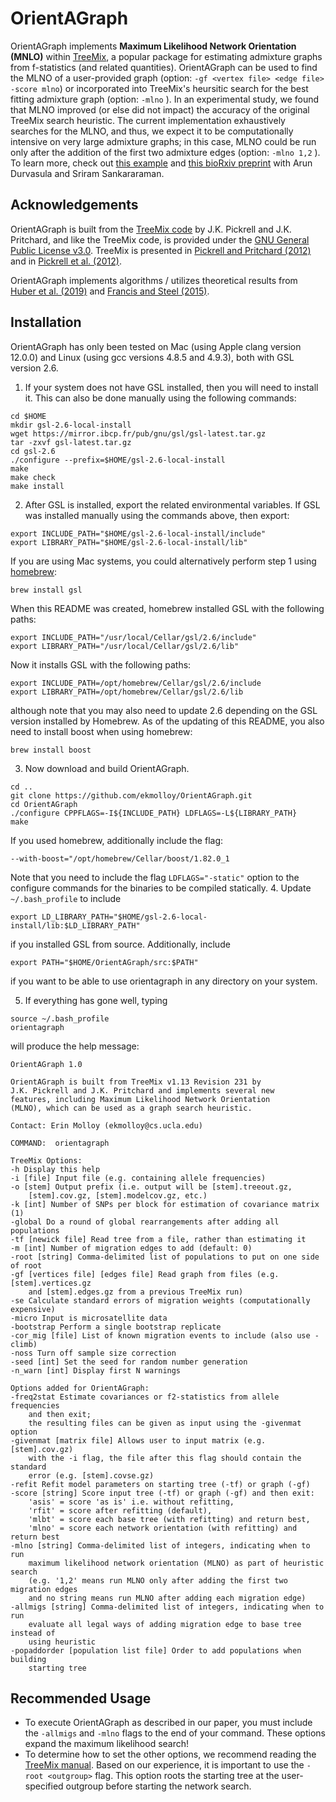 OrientAGraph
============

OrientAGraph implements **Maximum Likelihood Network Orientation (MNLO)** within [TreeMix](https://doi.org/10.1371/journal.pgen.1002967), a popular package for estimating admixture graphs from f-statistics (and related quantities).
OrientAGraph can be used to find the MLNO of a user-provided graph (option: `-gf <vertex file> <edge file> -score mlno`) or incorporated into TreeMix's heursitic search for the best fitting admixture graph (option:  `-mlno` ).
In an experimental study, we found that MLNO improved (or else did not impact) the accuracy of the original TreeMix search heuristic.
The current implementation exhaustively searches for the MLNO, and thus, we expect it to be computationally intensive on very large admixture graphs; in this case,  MLNO could be run only after the addition of the first two admixture edges (option:  `-mlno 1,2` ).
To learn more, check out [this example](example/README.md) and [this bioRxiv preprint](https://doi.org/10.1101/2021.02.02.429467) with Arun Durvasula and Sriram Sankararaman.


Acknowledgements
----------------
OrientAGraph is built from the [TreeMix code](https://bitbucket.org/nygcresearch/treemix/src/master/) by J.K. Pickrell and J.K. Pritchard, and like the TreeMix code, is provided under the [GNU General Public License v3.0](LICENSE). TreeMix is presented in [Pickrell and Pritchard (2012)](https://doi.org/10.1371/journal.pgen.1002967) and in [Pickrell et al. (2012)](https://doi.org/10.1038/ncomms2140).

OrientAGraph implements algorithms / utilizes theoretical results from [Huber et al. (2019)](https://arxiv.org/abs/1906.07430) and [Francis and Steel (2015)](https://doi.org/10.1093/sysbio/syv037).


Installation
------------
OrientAGraph has only been tested on Mac (using Apple clang version 12.0.0) and Linux (using gcc versions 4.8.5 and 4.9.3), both with GSL version 2.6. 

1. If your system does not have GSL installed, then you will need to install it.
This can also be done manually using the following commands:
```
cd $HOME
mkdir gsl-2.6-local-install
wget https://mirror.ibcp.fr/pub/gnu/gsl/gsl-latest.tar.gz
tar -zxvf gsl-latest.tar.gz
cd gsl-2.6
./configure --prefix=$HOME/gsl-2.6-local-install
make
make check
make install
```
2. After GSL is installed, export the related environmental variables.
If GSL was installed manually using the commands above, then export:
```
export INCLUDE_PATH="$HOME/gsl-2.6-local-install/include"
export LIBRARY_PATH="$HOME/gsl-2.6-local-install/lib"
```
If you are using Mac systems, you could alternatively perform step 1 using [homebrew](https://brew.sh): 
```
brew install gsl
```
When this README was created, homebrew installed GSL with the following paths:
```
export INCLUDE_PATH="/usr/local/Cellar/gsl/2.6/include"
export LIBRARY_PATH="/usr/local/Cellar/gsl/2.6/lib"
```
Now it installs GSL with the following paths:
```
export INCLUDE_PATH=/opt/homebrew/Cellar/gsl/2.6/include
export LIBRARY_PATH=/opt/homebrew/Cellar/gsl/2.6/lib
```
although note that you may also need to update 2.6 depending on the GSL version installed by Homebrew.
As of the updating of this README, you also need to install boost when using homebrew:
```
brew install boost
```
3. Now download and build OrientAGraph.
```
cd ..
git clone https://github.com/ekmolloy/OrientAGraph.git
cd OrientAGraph
./configure CPPFLAGS=-I${INCLUDE_PATH} LDFLAGS=-L${LIBRARY_PATH}
make
```
If you used homebrew, additionally include the flag:
```
--with-boost="/opt/homebrew/Cellar/boost/1.82.0_1
```
Note that you need to include the flag `LDFLAGS="-static"` option to the configure commands for the binaries to be compiled statically.
4. Update `~/.bash_profile` to include 
```
export LD_LIBRARY_PATH="$HOME/gsl-2.6-local-install/lib:$LD_LIBRARY_PATH"
```
if you installed GSL from source.
Additionally, include 
```
export PATH="$HOME/OrientAGraph/src:$PATH"
```
if you want to be able to use orientagraph in any directory on your system.

5. If everything has gone well, typing
```
source ~/.bash_profile
orientagraph
```
will produce the help message:
```
OrientAGraph 1.0

OrientAGraph is built from TreeMix v1.13 Revision 231 by
J.K. Pickrell and J.K. Pritchard and implements several new
features, including Maximum Likelihood Network Orientation
(MLNO), which can be used as a graph search heuristic.

Contact: Erin Molloy (ekmolloy@cs.ucla.edu)

COMMAND:  orientagraph

TreeMix Options:
-h Display this help
-i [file] Input file (e.g. containing allele frequencies)
-o [stem] Output prefix (i.e. output will be [stem].treeout.gz,
    [stem].cov.gz, [stem].modelcov.gz, etc.)
-k [int] Number of SNPs per block for estimation of covariance matrix (1)
-global Do a round of global rearrangements after adding all populations
-tf [newick file] Read tree from a file, rather than estimating it
-m [int] Number of migration edges to add (default: 0)
-root [string] Comma-delimited list of populations to put on one side of root
-gf [vertices file] [edges file] Read graph from files (e.g. [stem].vertices.gz
    and [stem].edges.gz from a previous TreeMix run)
-se Calculate standard errors of migration weights (computationally expensive)
-micro Input is microsatellite data
-bootstrap Perform a single bootstrap replicate
-cor_mig [file] List of known migration events to include (also use -climb)
-noss Turn off sample size correction
-seed [int] Set the seed for random number generation
-n_warn [int] Display first N warnings

Options added for OrientAGraph:
-freq2stat Estimate covariances or f2-statistics from allele frequencies
    and then exit;
    the resulting files can be given as input using the -givenmat option
-givenmat [matrix file] Allows user to input matrix (e.g. [stem].cov.gz)
    with the -i flag, the file after this flag should contain the standard
    error (e.g. [stem].covse.gz)
-refit Refit model parameters on starting tree (-tf) or graph (-gf)
-score [string] Score input tree (-tf) or graph (-gf) and then exit:
    'asis' = score 'as is' i.e. without refitting,
    'rfit' = score after refitting (default),
    'mlbt' = score each base tree (with refitting) and return best,
    'mlno' = score each network orientation (with refitting) and return best
-mlno [string] Comma-delimited list of integers, indicating when to run
    maximum likelihood network orientation (MLNO) as part of heuristic search
    (e.g. '1,2' means run MLNO only after adding the first two migration edges
    and no string means run MLNO after adding each migration edge)
-allmigs [string] Comma-delimited list of integers, indicating when to run
    evaluate all legal ways of adding migration edge to base tree instead of
    using heuristic
-popaddorder [population list file] Order to add populations when building
    starting tree
```

Recommended Usage
------------
+ To execute OrientAGraph as described in our paper, you must include the `-allmigs` and `-mlno` flags to the end of your command. These options expand the maximum likelihood search!
+ To determine how to set the other options, we recommend reading the [TreeMix manual](https://bitbucket.org/nygcresearch/treemix/downloads/). Based on our experience, it is important to use the `-root <outgroup>` flag. This option roots the starting tree at the user-specified outgroup before starting the network search.
